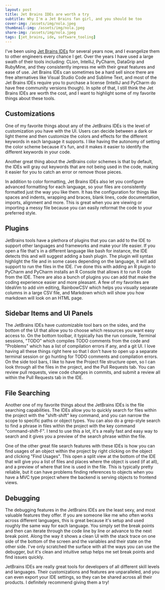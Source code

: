 ```yaml
---
layout: post
title: Jet Brains IDEs are worth a try
subtitle: Why I'm a Jet Brains fan girl, and you should be too
cover-img: /assets/img/nola.jpeg
thumbnail-img: /assets/img/nola.jpeg
share-img: /assets/img/nola.jpeg
tags: [jet_brains, ide, software_tooling]
---
```


I've been using [Jet Brains IDEs](https://www.jetbrains.com/) for several years now, and I evangelize them to other engineers every chance I get. Over the years I have used a large swath of their tools including: CLion, IntelliJ, PyCharm, DataGrip and RubyMine, and they consistently impress me with their great features and ease of use. Jet Brains IDEs can sometimes be a hard sell since there are free alternatives like Visual Studio Code and Sublime Text, and most of the Jet Brains IDEs require you to purchase a license (IntelliJ and PyCharm do have free community versions though). In spite of that, I still think the Jet Brains IDEs are worth the cost, and I want to highlight some of my favorite things about these tools.

## Customizations
One of my favorite things about any of the JetBrains IDEs is the level of customization you have with the UI. Users can decide between a dark or light theme and then customize the colors and effects for the different keywords in each language it supports. I like having the autonomy of setting the color scheme because it's fun, and it makes it easier to identify the different keywords in your code.
 
Another great thing about the JetBrains color schemes is that by default, the IDEs will gray out keywords that are not being used in the code, making it easier for you to catch an error or remove those pieces.

In addition to color formatting, Jet Brains IDEs also let you configure advanced formatting for each language, so your files are consistently formatted just the way you like them. It has the configuration for things like spaces and indents, wrapping and braces, blank lines, code documentation, imports, alignment and more. This is great when you are viewing or importing a messy file because you can easily reformat the code to your preferred style.

## Plugins
JetBrains tools have a plethora of plugins that you can add to the IDE to support other languages and frameworks and make your life easier. If you open a file that's in a different language like bash for instance, the IDE detects this and will suggest adding a bash plugin. The plugin will syntax highlight the file and in some cases depending on the language, it will add support to run the files in the IDE. I've done this with adding an R plugin to PyCharm and PyCharm installs an R Console that allows it to run R code from the IDE. There are also a bunch of plugins you can add that make the coding experience easier and more pleasant. A few of my favorites are IdeaVim to add vim editing, RainbowCSV which helps you visually separate columns in a large CSV file, and Markdown which will show you how markdown will look on an HTML page.

## Sidebar Items and UI Panels
The JetBrains IDEs have customizable tool bars on the sides, and the bottom of the UI that allow you to choose which resources you want easy access to. On the bottom toolbar, it typically has the run console, Terminal sessions, "TODO" which compiles TODO comments from the code and "Problems" which has a list of compilation errors if any, and a git UI. I love having all these things right here so that I don't have to open up a separate terminal session or go hunting for TODO comments and compilation errors. On the side tool bars, I like to have the Project file structure open, so I can look through all the files in the project, and the Pull Requests tab. You can review pull requests, view code changes in commits, and submit a review all within the Pull Requests tab in the IDE.

## File Searching
Another one of my favorite things about the JetBrains IDEs is the file searching capabilities. The IDEs allow you to quickly search for files within the project with the "shift-shift" key command, and you can narrow the scope to specific paths or object types. You can also do a grep-style search to find a phrase in files within the project with the key command "command-shift-F". I tend to use this a lot, it's a really fast and easy way to search and it gives you a preview of the search phrase within the file.

One of the other great file search features with these IDEs is how you can find usages of an object within the project by right clicking on the object and clicking "Find Usages". This open a split view at the bottom of the IDE that will give you a list of files and places where the object is used (if at all), and a preview of where that line is used in the file. This is typically pretty reliable, but it can have problems finding references to objects when you have a MVC type project where the backend is serving objects to frontend views.

## Debugging
The debugging features in the JetBrains IDEs are the least sexy, and most valuable features they offer. If you are someone like me who often works across different languages, this is great because it's setup and used roughly the same way for each language. You simply set the break points and then can iterate through the code line by line or advance to the next break point. Along the way it shows a clean UI with the stack trace on one side of the bottom of the screen and the variables and their state on the other side. I've only scratched the surface with all the ways you can use the debugger, but it's clean and intuitive setup helps me set break points and find issues quickly.

JetBrains IDEs are really great tools for developers of all different skill levels and languages. Their customizations and features are unparalleled, and you can even export your IDE settings, so they can be shared across all their products. I definitely recommend giving them a try!
